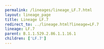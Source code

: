 ```yaml
---
permalink: /lineages/lineage_LF.7.html
layout: lineage_page
title: Lineage LF.7
redirect_to: ../lineage.html?lineage=LF.7
lineage: LF.7
parent: B.1.1.529.2.86.1.1.16.1
children: ['LF.7']
---
```

